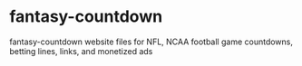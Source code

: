 # fantasy-countdown
fantasy-countdown website files for NFL, NCAA football game countdowns, betting lines, links, and monetized ads
